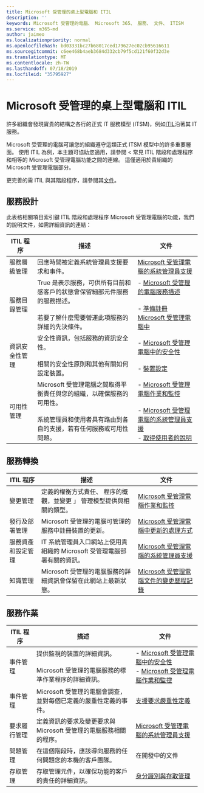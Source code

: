 ```yaml
---
title: Microsoft 受管理的桌上型電腦和 ITIL
description: ''
keywords: Microsoft 受管理的電腦、 Microsoft 365、 服務、 文件、 ITISM
ms.service: m365-md
author: jaimeo
ms.localizationpriority: normal
ms.openlocfilehash: bd03331bc27b68017ced179627ec02cb95616611
ms.sourcegitcommit: c6ee468b4aeb3684d332cb79f5cd121f60f32d3e
ms.translationtype: MT
ms.contentlocale: zh-TW
ms.lasthandoff: 07/18/2019
ms.locfileid: "35795927"
---
```

# <a name="microsoft-managed-desktop-and-itil"></a>Microsoft 受管理的桌上型電腦和 ITIL

許多組織會發現寶貴的結構之各行的正式 IT 服務模型 (ITSM)，例如[ITIL](https://www.axelos.com/best-practice-solutions/itil)沿著其 IT 服務。 

Microsoft 受管理的電腦可讓您的組織遵守這類正式 ITSM 模型中的許多重要層面。 使用 ITIL 為例，本主題可協助您適用，請參閱 < 常見 ITIL 階段和處理程序和相等的 Microsoft 受管理電腦功能之間的連線。 這僅適用於貴組織的 Microsoft 受管理電腦部分。

更完善的需 ITIL 與其階段程序，請參閱其[文件](https://www.axelos.com/best-practice-solutions/itil)。


## <a name="service-design"></a>服務設計

此表格相關項目索引鍵 ITIL 階段和處理程序 Microsoft 受管理電腦的功能，我們的說明文件，如需詳細資訊的連結：



|ITIL 程序 |描述  |文件 |
|---------|---------|---------|
|服務層級管理     | 回應時間被定義系統管理員支援要求和事件。  |  [Microsoft 受管理電腦的系統管理員支援](working-with-managed-desktop/admin-support.md)  |
|服務目錄管理     | True 是表示服務，可供所有目前和感客戶的狀態會保留細部元件服務的服務描述。<br><br>若要了解什麼需要營運此項服務的詳細的先決條件。  | - [Microsoft 受管理的電腦服務描述](service-description/index.md)<br><br>- [準備註冊 Microsoft 受管理電腦中](get-ready/index.md)  |
|資訊安全性管理     | 安全性資訊，包括服務的資訊安全性。<br><br> 相關的安全性原則和其他有關如何設定裝置。   | - [Microsoft 受管理電腦中的安全性](service-description/security.md)<br><br>- [裝置設定](service-description/device-policies.md)  |
|可用性管理     |  Microsoft 受管理電腦之間取得平衡責任與您的組織，以確保服務的可用性。<br><br>系統管理員和使用者具有路由到各自的支援，若有任何服務或可用性問題。 | - [Microsoft 受管理電腦作業和監控](service-description/operations-and-monitoring.md)<br><br>- [Microsoft 受管理電腦的系統管理員支援](working-with-managed-desktop/admin-support.md)<br>- [取得使用者的說明](working-with-managed-desktop/end-user-support.md)  |



## <a name="service-transition"></a>服務轉換


|ITIL 程序 |描述  |文件 |
|---------|---------|---------|
|變更管理     | 定義的權衡方式責任、 程序的概觀，並變更 」 管理模型提供與相關的類型。  | [Microsoft 受管理電腦作業和監控](service-description/operations-and-monitoring.md#change-management) |
|發行及部署管理     |  Microsoft 受管理的電腦可管理的服務中註冊裝置的更新。  | [Microsoft 受管理電腦中更新的處理方式](service-description/updates.md)        |
|服務資產和設定管理     | IT 系統管理員入口網站上使用貴組織的 Microsoft 受管理電腦部署有關的資訊。  | [Microsoft 受管理電腦的系統管理員支援](working-with-managed-desktop/admin-support.md) |
|知識管理     | Microsoft 受管理的電腦服務的詳細資訊會保留在此網站上最新狀態。   | [Microsoft 受管理電腦文件的變更歷程記錄](change-history-managed-desktop.md)        |



## <a name="service-operation"></a>服務作業


|ITIL 程序 |描述  |文件  |
|---------|---------|---------|
|事件管理     |  提供監視的裝置的詳細資訊。<br><br>Microsoft 受管理的電腦服務的標準作業程序的詳細資訊。 |  - [Microsoft 受管理電腦中的安全性](service-description/security.md)<br>- [Microsoft 受管理電腦作業和監控](service-description/operations-and-monitoring.md)       |
|事件管理  | Microsoft 受管理的電腦會調查，並對每個已定義的嚴重性定義的事件。  |  [支援要求嚴重性定義](working-with-managed-desktop/admin-support.md#support-request-severity-definitions)       |
|要求履行管理     |  定義資訊的要求及變更要求與 Microsoft 受管理的電腦服務相關的程序。         |[Microsoft 受管理電腦的系統管理員支援](working-with-managed-desktop/admin-support.md)         |
|問題管理     | 在這個階段時，應該導向服務的任何問題您的本機的客戶團隊。 | 在開發中的文件 |
|存取管理     | 存取管理元件，以確保功能的客戶的責任的詳細資訊。  | [身分識別與存取管理](service-description/security.md#identity-and-access-management)        |
